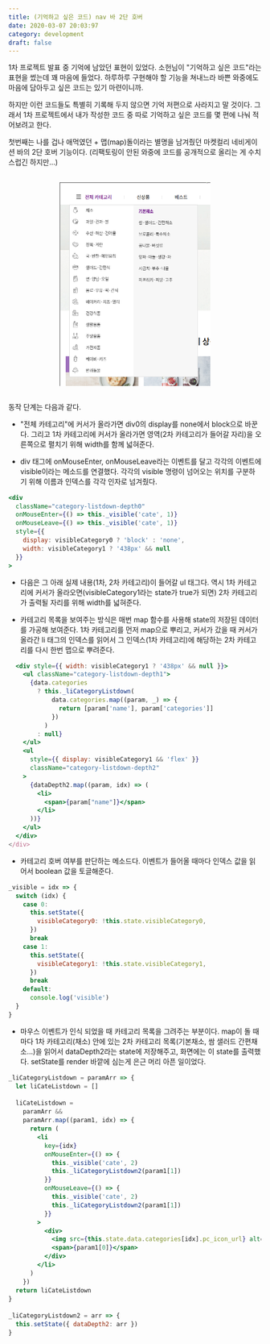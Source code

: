 ```yaml
---
title: (기억하고 싶은 코드) nav 바 2단 호버
date: 2020-03-07 20:03:97
category: development
draft: false
---
```


1차 프로젝트 발표 중 기억에 남았던 표현이 있었다. 소헌님이 "기억하고 싶은 코드"라는 표현을 썼는데 꽤 마음에 들었다. 하루하루 구현해야 할 기능을 쳐내느라 바쁜 와중에도 마음에 담아두고 싶은 코드는 있기 마련이니까.

하지만 이런 코드들도 특별히 기록해 두지 않으면 기억 저편으로 사라지고 말 것이다. 그래서 1차 프로젝트에서 내가 작성한 코드 중 따로 기억하고 싶은 코드를 몇 편에 나눠 적어보려고 한다.

첫번째는 나를 겁나 애먹였던 + 맵(map)돌이라는 별명을 남겨줬던 마켓컬리 네비게이션 바의 2단 호버 기능이다. (리팩토링이 안된 와중에 코드를 공개적으로 올리는 게 수치스럽긴 하지만...)

<br>

<div style="display: flex; justify-content: center;">
    <img src="./images/030702.png" width="300">
</div>

<br>

동작 단계는 다음과 같다.

- "전체 카테고리"에 커서가 올라가면 div0의 display를 none에서 block으로 바꾼다. 그리고 1차 카테고리에 커서가 올라가면 영역(2차 카테고리가 들어갈 자리)을 오른쪽으로 펼치기 위해 width를 함께 넓혀준다.

- div 태그에 onMouseEnter, onMouseLeave라는 이벤트를 달고 각각의 이벤트에 visible이라는 메소드를 연결했다. 각각의 visible 명령이 넘어오는 위치를 구분하기 위해 이름과 인덱스를 각각 인자로 넘겨줬다.

```jsx
<div
  className="category-listdown-depth0"
  onMouseEnter={() => this._visible('cate', 1)}
  onMouseLeave={() => this._visible('cate', 1)}
  style={{
    display: visibleCategory0 ? 'block' : 'none',
    width: visibleCategory1 ? '438px' && null
  }}
>
```

- 다음은 그 아래 실제 내용(1차, 2차 카테고리)이 들어갈 ul 태그다. 역시 1차 카테고리에 커서가 올라오면(visibleCategory1라는 state가 true가 되면) 2차 카테고리가 출력될 자리를 위해 width를 넓혀준다.

- 카테고리 목록을 보여주는 방식은 매번 map 함수를 사용해 state의 저장된 데이터를 가공해 보여준다. 1차 카테고리를 먼저 map으로 뿌리고, 커서가 갔을 때 커서가 올라간 li 태그의 인덱스를 읽어서 그 인덱스(1차 카테고리)에 해당하는 2차 카테고리를 다시 한번 맵으로 뿌려준다.

```jsx
  <div style={{ width: visibleCategory1 ? '438px' && null }}>
    <ul className="category-listdown-depth1">
      {data.categories
        ? this._liCategoryListdown(
            data.categories.map((param, _) => {
              return [param['name'], param['categories']]
            })
          )
        : null}
    </ul>
    <ul
      style={{ display: visibleCategory1 && 'flex' }}
      className="category-listdown-depth2"
    >
      {dataDepth2.map((param, idx) => (
        <li>
          <span>{param["name"]}</span>
        </li>
      ))}
    </ul>
  </div>
</div>
```

- 카테고리 호버 여부를 판단하는 메소드다. 이벤트가 들어올 때마다 인덱스 값을 읽어서 boolean 값을 토글해준다.

```jsx
_visible = idx => {
  switch (idx) {
    case 0:
      this.setState({
        visibleCategory0: !this.state.visibleCategory0,
      })
      break
    case 1:
      this.setState({
        visibleCategory1: !this.state.visibleCategory1,
      })
      break
    default:
      console.log('visible')
  }
}
```

- 마우스 이벤트가 인식 되었을 때 카테고리 목록을 그려주는 부분이다. map이 돌 때마다 1차 카테고리(채소) 안에 있는 2차 카테고리 목록(기본채소, 쌈 샐러드 간편채소...)을 읽어서 dataDepth2라는 state에 저장해주고, 화면에는 이 state를 출력했다. setState를 render 바깥에 심는게 은근 머리 아픈 일이었다.

```jsx
_liCategoryListdown = paramArr => {
  let liCateListdown = []

  liCateListdown =
    paramArr &&
    paramArr.map((param1, idx) => {
      return (
        <li
          key={idx}
          onMouseEnter={() => {
            this._visible('cate', 2)
            this._liCategoryListdown2(param1[1])
          }}
          onMouseLeave={() => {
            this._visible('cate', 2)
            this._liCategoryListdown2(param1[1])
          }}
        >
          <div>
            <img src={this.state.data.categories[idx].pc_icon_url} alt="" />
            <span>{param1[0]}</span>
          </div>
        </li>
      )
    })
  return liCateListdown
}

_liCategoryListdown2 = arr => {
  this.setState({ dataDepth2: arr })
}
```
